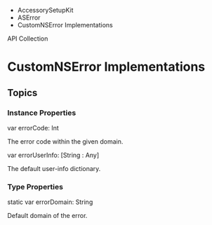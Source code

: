

- AccessorySetupKit
- ASError
-  CustomNSError Implementations 

API Collection

# CustomNSError Implementations

## Topics

### Instance Properties

var errorCode: Int

The error code within the given domain.

var errorUserInfo: [String : Any]

The default user-info dictionary.

### Type Properties

static var errorDomain: String

Default domain of the error.

